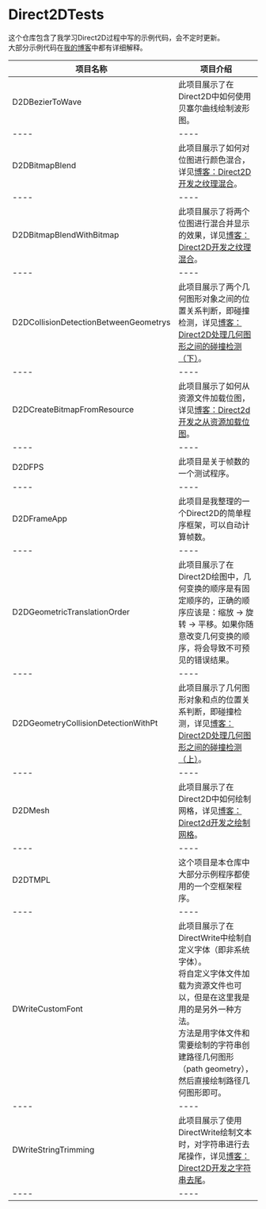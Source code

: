 # Direct2DTests
这个仓库包含了我学习Direct2D过程中写的示例代码，会不定时更新。</br>
大部分示例代码在[我的博客](http://www.cnblogs.com/Ray1024/)中都有详细解释。

|项目名称|项目介绍|
| ----|----|
| D2DBezierToWave|此项目展示了在Direct2D中如何使用贝塞尔曲线绘制波形图。|
| ----|----|
| D2DBitmapBlend|此项目展示了如何对位图进行颜色混合，详见[博客：Direct2D开发之纹理混合](http://www.cnblogs.com/Ray1024/p/6189257.html)。|
| ----|----|
| D2DBitmapBlendWithBitmap|此项目展示了将两个位图进行混合并显示的效果，详见[博客：Direct2D开发之纹理混合](http://www.cnblogs.com/Ray1024/p/6189257.html)。|
| ----|----|
| D2DCollisionDetectionBetweenGeometrys|此项目展示了两个几何图形对象之间的位置关系判断，即碰撞检测，详见[博客：Direct2D处理几何图形之间的碰撞检测（下）](http://www.cnblogs.com/Ray1024/p/6030242.html)。|
| ----|----|
| D2DCreateBitmapFromResource|此项目展示了如何从资源文件加载位图，详见[博客：Direct2d开发之从资源加载位图](http://www.cnblogs.com/Ray1024/p/6030242.html)。|
| ----|----|
| D2DFPS|此项目是关于帧数的一个测试程序。|
| ----|----|
| D2DFrameApp|此项目是我整理的一个Direct2D的简单程序框架，可以自动计算帧数。|
| ----|----|
| D2DGeometricTranslationOrder|此项目展示了在Direct2D绘图中，几何变换的顺序是有固定顺序的，正确的顺序应该是：缩放 -> 旋转 -> 平移。如果你随意改变几何变换的顺序，将会导致不可预见的错误结果。|
| ----|----|
| D2DGeometryCollisionDetectionWithPt|此项目展示了几何图形对象和点的位置关系判断，即碰撞检测，详见[博客：Direct2D处理几何图形之间的碰撞检测（上）](http://www.cnblogs.com/Ray1024/p/6028108.html)。|
| ----|----|
| D2DMesh|此项目展示了在Direct2D中如何绘制网格，详见[博客：Direct2d开发之绘制网格](http://www.cnblogs.com/Ray1024/p/6103981.html)。|
| ----|----|
| D2DTMPL|这个项目是本仓库中大部分示例程序都使用的一个空框架程序。|
| ----|----|
| DWriteCustomFont|此项目展示了在DirectWrite中绘制自定义字体（即非系统字体）。</br>将自定义字体文件加载为资源文件也可以，但是在这里我是用的是另外一种方法。</br>方法是用字体文件和需要绘制的字符串创建路径几何图形（path geometry），然后直接绘制路径几何图形即可。|
| ----|----|
| DWriteStringTrimming|此项目展示了使用DirectWrite绘制文本时，对字符串进行去尾操作，详见[博客：Direct2D开发之字符串去尾](http://www.cnblogs.com/Ray1024/p/5660490.html)。|
| ----|----|
